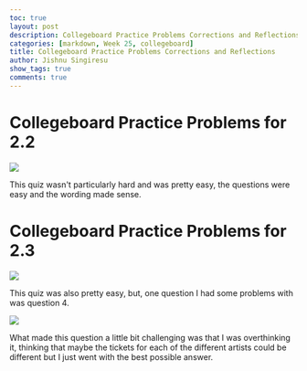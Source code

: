 ```yaml
---
toc: true
layout: post
description: Collegeboard Practice Problems Corrections and Reflections
categories: [markdown, Week 25, collegeboard]
title: Collegeboard Practice Problems Corrections and Reflections
author: Jishnu Singiresu
show_tags: true
comments: true
---
```

# Collegeboard Practice Problems for 2.2
![](https://jishnus420.github.io/CSP-tri1/images/unit2-2quiz.png)

This quiz wasn't particularly hard and was pretty easy, the questions were easy and the wording made sense.

# Collegeboard Practice Problems for 2.3

![](https://jishnus420.github.io/CSP-tri1/images/unit2-3quiz.png)

This quiz was also pretty easy, but, one question I had some problems with was question 4.

![](https://jishnus420.github.io/CSP-tri1/images/unit2-3quiz-1.png)

What made this question a little bit challenging was that I was overthinking it, thinking that maybe the tickets for each of the different artists could be different but I just went with the best possible answer.
